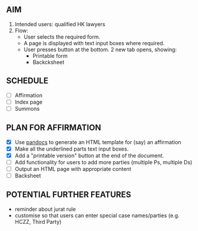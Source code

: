 ## AIM

1. Intended users: qualified HK lawyers
2. Flow:
   - User selects the required form.
   - A page is displayed with text input boxes where required.
   - User presses button at the bottom.  2 new tab opens, showing:
      - Printable form
      - Backcksheet
     
## SCHEDULE

- [ ] Affirmation
- [ ] Index page
- [ ] Summons
   
## PLAN FOR AFFIRMATION

- [x] Use [pandocs](https://github.com/jgm/pandoc) to generate an HTML template for (say) an affirmation
- [x] Make all the underlined parts text input boxes.
- [x] Add a "printable version" button at the end of the document.
- [ ] Add functionality for users to add more parties (multiple Ps, multiple Ds)
- [ ] Output an HTML page with appropriate content
- [ ] Backsheet

## POTENTIAL FURTHER FEATURES

- reminder about jurat rule
- customise so that users can enter special case names/parties (e.g. HCZZ, Third Party)
